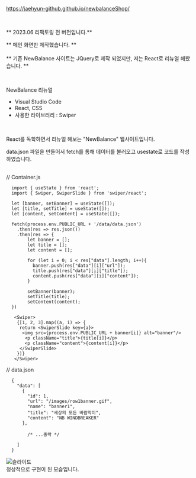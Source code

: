 https://jaehyun-github.github.io/newbalanceShop/

<br>

** 2023.06 리팩토링 전 버전입니다.**

** 메인 화면만 제작했습니다. ** <br><br>
** 기존 NewBalance 사이트는 JQuery로 제작 되었지만, 저는 React로 리뉴얼 해봤습니다. **

<br>

NewBalance 리뉴얼 <br>

- Visual Studio Code
- React, CSS
- 사용한 라이브러리 : Swiper

<br>

React를 독학하면서 리뉴얼 해보는 "NewBalance" 웹사이트입니다. <br>

data.json 파일을 만들어서 fetch를 통해 데이터를 불러오고 usestate로 코드를 작성하였습니다. <br><br>

// Container.js

      import { useState } from 'react';
      import { Swiper, SwiperSlide } from 'swiper/react';
      
      let [banner, setBanner] = useState([]);
      let [title, setTitle] = useState([]);
      let [content, setContent] = useState([]);

      fetch(process.env.PUBLIC_URL + '/data/data.json')
        .then(res => res.json())
        .then(res => {
            let banner = [];
            let title = [];
            let content = [];
            
            for (let i = 0; i < res["data"].length; i++){
              banner.push(res["data"][i]["url"]);
              title.push(res["data"][i]["title"]);
              content.push(res["data"][i]["content"]);
            }
            
            setBanner(banner);
            setTitle(title);
            setContent(content);
      })
      
       <Swiper>
        {[1, 2, 3].map((a, i) => {
         return <SwiperSlide key={a}>
          <img src={process.env.PUBLIC_URL + banner[i]} alt="banner"/>
           <p className="title">{title[i]}</p>
           <p className="content">{content[i]}</p>  
         </SwiperSlide>
        })}
       </Swiper>
      
      
// data.json
      
      {
        "data": [
          {
            "id": 1,
            "url": "/images/row1banner.gif",
            "name": "banner1",
            "title": "세상의 모든 바람막이",
            "content": "NB WINDBREAKER"
          },

            /* ...중략 */

        ]
      }
      
![슬라이드](https://user-images.githubusercontent.com/105622596/195623262-48f537d8-74b9-4a6c-9b99-7096d88a8615.gif) <br>
정상적으로 구현이 된 모습입니다.
